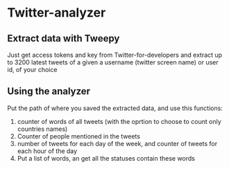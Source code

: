 # Twitter-analyzer

## Extract data with Tweepy
Just get access tokens and key from Twitter-for-developers and extract up to 3200 latest tweets of a given a username (twitter screen name) or user id, of your choice 

## Using the analyzer
Put the path of where you saved the extracted data, and use this functions:

1. counter of words of all tweets (with the oprtion to choose to count only countries names) 
2. Counter of people mentioned in the tweets
3. number of tweets for each day of the week, and counter of tweets for each hour of the day
4. Put a list of words, an get all the statuses contain these words
